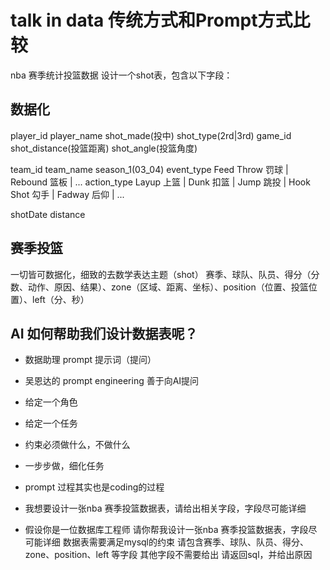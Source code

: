 # talk in data 传统方式和Prompt方式比较

nba 赛季统计投篮数据 设计一个shot表，包含以下字段：
## 数据化
player_id player_name shot_made(投中) shot_type(2rd|3rd)  game_id  shot_distance(投篮距离) shot_angle(投篮角度)

team_id team_name season_1(03_04)
event_type Feed Throw 罚球 | Rebound 篮板 | ...
action_type Layup 上篮 | Dunk 扣篮 | Jump 跳投 | Hook Shot 勾手 | Fadway 后仰 | ...

shotDate 
distance 

## 赛季投篮

一切皆可数据化，细致的去数学表达主题（shot）
赛季、球队、队员、得分（分数、动作、原因、结果）、zone（区域、距离、坐标）、position（位置、投篮位置）、left（分、秒）

## AI 如何帮助我们设计数据表呢？
 - 数据助理
   prompt 提示词（提问）
 - 吴恩达的 prompt engineering 善于向AI提问
  - 给定一个角色
  - 给定一个任务
  - 约束必须做什么，不做什么
  - 一步步做，细化任务
 - prompt 过程其实也是coding的过程

 - 我想要设计一张nba 赛季投篮数据表，请给出相关字段，字段尽可能详细
 - 假设你是一位数据库工程师
   请你帮我设计一张nba 赛季投篮数据表，字段尽可能详细
   数据表需要满足mysql的约束
   请包含赛季、球队、队员、得分、zone、position、left 等字段
   其他字段不需要给出
   请返回sql，并给出原因
